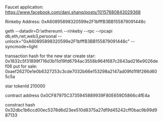 Faucet application:
https://www.facebook.com/dani.shanq/posts/10157680843029368

Rinkeby Address:
0xA60895898320599e2F1bfffB3BB155879091448c

geth --datadir=D:\ethereum\  --rinkeby --rpc --rpcapi db,eth,net,web3,personal --unlock="0xA60895898320599e2F1bfffB3BB155879091448c" --syncmode=light

transaction hash for the new star
    create star:
    0x1832c5f31899f716d3b11d19fd6794ac3558b964f687c2643ad216e9026def06
    put for sale:
    0xaef26270e1e0b6327253c3cde7032b66e153298a2147ad09fd1f8f266d605c5a

star tokenId
210000

contract address
0x0CF87975C3735945889939F80E659D5866c4fE4a

constract hash
0x32dbc1b6ccd00ec5378d6d23ee510d8375a27df9d45242cff0bac9b99d987133